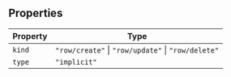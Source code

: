 ## Properties

| Property | Type |
| ------ | ------ |
| <a id="kind"></a> `kind` | `"row/create"` \| `"row/update"` \| `"row/delete"` |
| <a id="type"></a> `type` | `"implicit"` |

